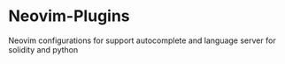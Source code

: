 # Neovim-Plugins
Neovim configurations for support autocomplete and language server for solidity and python
